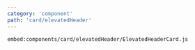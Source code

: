 ```yaml
---
category: 'component'
path: 'card/elevatedHeader'
---
```


`embed:components/card/elevatedHeader/ElevatedHeaderCard.js`
